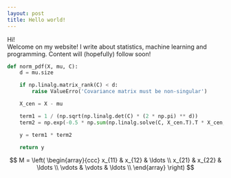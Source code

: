 ```yaml
---
layout: post
title: Hello world!
---
```

Hi!  
Welcome on my website! I write about statistics, machine learning and programming. Content will (hopefully) follow soon!

```python
def norm_pdf(X, mu, C):
    d = mu.size

    if np.linalg.matrix_rank(C) < d:
        raise ValueErro('Covariance matrix must be non-singular')

    X_cen = X - mu

    term1 = 1 / (np.sqrt(np.linalg.det(C) * (2 * np.pi) ** d))
    term2 = np.exp(-0.5 * np.sum(np.linalg.solve(C, X_cen.T).T * X_cen, axis=1))

    y = term1 * term2

    return y
```

$$
M = \left( \begin{array}{ccc}
x_{11} & x_{12} & \ldots \\
x_{21} & x_{22} & \ldots \\
\vdots & \vdots & \ldots \\
\end{array} \right)
$$